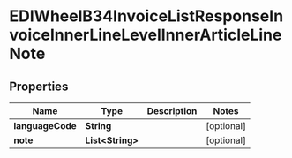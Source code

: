 

# EDIWheelB34InvoiceListResponseInvoiceInnerLineLevelInnerArticleLineNote


## Properties

| Name | Type | Description | Notes |
|------------ | ------------- | ------------- | -------------|
|**languageCode** | **String** |  |  [optional] |
|**note** | **List&lt;String&gt;** |  |  [optional] |



